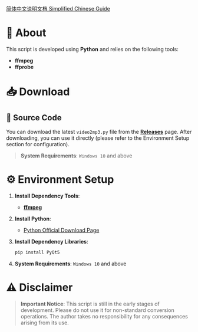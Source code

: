 [简体中文说明文档 Simplified Chinese Guide](https://github.com/yhgzs-111/video2mp3/blob/main/README_zh-cn.md)

# 📜 About

This script is developed using **Python** and relies on the following tools:

- **ffmpeg**
- **ffprobe**

# 📥 Download

## 📂 Source Code

You can download the latest `video2mp3.py` file from the [**Releases**](https://github.com/yhgzs-111/video2mp3/releases/latest/download/video2mp3.py) page. After downloading, you can use it directly (please refer to the Environment Setup section for configuration).

> **System Requirements**: `Windows 10` and above

# ⚙️ Environment Setup

1. **Install Dependency Tools**:
   - [**ffmpeg**](https://ffmpeg.org/)

2. **Install Python**:
   - [Python Official Download Page](https://www.python.org/downloads/)

3. **Install Dependency Libraries**:
   ```bash
   pip install PyQt5
4. **System Requirements**: `Windows 10` and above

# ⚠️ Disclaimer

> **Important Notice**: This script is still in the early stages of development. Please do not use it for non-standard conversion operations. The author takes no responsibility for any consequences arising from its use.
